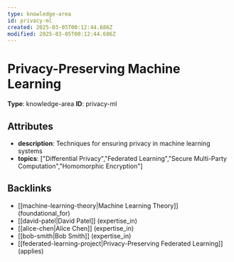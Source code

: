 ```yaml
---
type: knowledge-area
id: privacy-ml
created: 2025-03-05T00:12:44.686Z
modified: 2025-03-05T00:12:44.686Z
---
```


# Privacy-Preserving Machine Learning

**Type**: knowledge-area
**ID**: privacy-ml

## Attributes

- **description**: Techniques for ensuring privacy in machine learning systems
- **topics**: ["Differential Privacy","Federated Learning","Secure Multi-Party Computation","Homomorphic Encryption"]

## Backlinks

- [[machine-learning-theory|Machine Learning Theory]] (foundational_for)
- [[david-patel|David Patel]] (expertise_in)
- [[alice-chen|Alice Chen]] (expertise_in)
- [[bob-smith|Bob Smith]] (expertise_in)
- [[federated-learning-project|Privacy-Preserving Federated Learning]] (applies)

